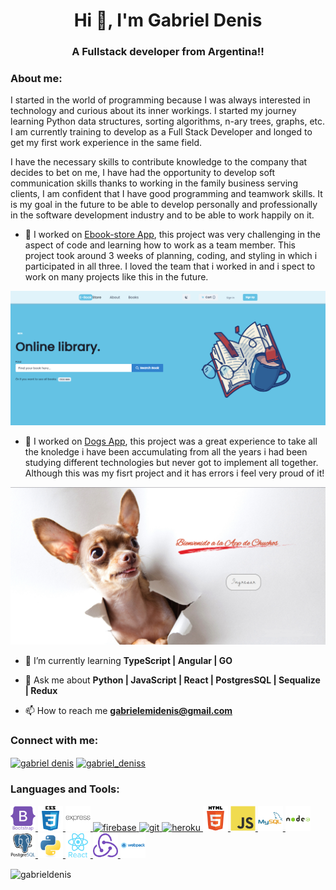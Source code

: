 <h1 align="center">Hi 👋, I'm Gabriel Denis</h1>
<h3 align="center">A Fullstack developer from Argentina!!</h3>

<h3>About me:</h3>
<p>I started in the world of programming because I was always interested in technology and curious about its inner workings. I started my journey learning Python data structures, sorting algorithms, n-ary trees, graphs, etc. I am currently training to develop as a Full Stack Developer and longed to get my first work experience in the same field. 

I have the necessary skills to contribute knowledge to the company that decides to bet on me, I have had the opportunity to develop soft communication skills thanks to working in the family business serving clients, I am confident that I have good programming and teamwork skills. It is my goal in the future to be able to develop personally and professionally in the software development industry and to be able to work happily on it.</p>

- 🔭 I worked on [Ebook-store App](https://e-commerce-book-store.vercel.app/books), this project was very challenging in the aspect of code and learning how to work as a team member. This project took around 3 weeks of planning, coding, and styling in which i participated in all three. I loved the team that i worked in and i spect to work on many projects like this in the future.
<img src="./Screenshot_2.png" alt="Landing Image"/>

- 🔭 I worked on [Dogs App](https://github.com/GabrielDenis/PI-Dogs), this project was a great experience to take all the knoledge i have been accumulating from all the years i had been studying different technologies but never got to implement all together. Although this was my fisrt project and it has errors i feel very proud of it!
<img src="./Screenshot_4.png" alt="Landing Image"/>

- 🌱 I’m currently learning **TypeScript | Angular | GO**

- 💬 Ask me about **Python | JavaScript | React | PostgresSQL | Sequalize | Redux**

- 📫 How to reach me **gabrielemidenis@gmail.com**

<h3 align="left">Connect with me:</h3>
<p align="left">
<a href="https://linkedin.com/in/gabriel denis" target="blank"><img align="center" src="https://raw.githubusercontent.com/rahuldkjain/github-profile-readme-generator/master/src/images/icons/Social/linked-in-alt.svg" alt="gabriel denis" height="30" width="40" /></a>
<a href="https://instagram.com/gabriel_deniss" target="blank"><img align="center" src="https://raw.githubusercontent.com/rahuldkjain/github-profile-readme-generator/master/src/images/icons/Social/instagram.svg" alt="gabriel_deniss" height="30" width="40" /></a>
</p>

<h3 align="left">Languages and Tools:</h3>
<p align="left"> <a href="https://getbootstrap.com" target="_blank" rel="noreferrer"> <img src="https://raw.githubusercontent.com/devicons/devicon/master/icons/bootstrap/bootstrap-plain-wordmark.svg" alt="bootstrap" width="40" height="40"/> </a> <a href="https://www.w3schools.com/css/" target="_blank" rel="noreferrer"> <img src="https://raw.githubusercontent.com/devicons/devicon/master/icons/css3/css3-original-wordmark.svg" alt="css3" width="40" height="40"/> </a> <a href="https://expressjs.com" target="_blank" rel="noreferrer"> <img src="https://raw.githubusercontent.com/devicons/devicon/master/icons/express/express-original-wordmark.svg" alt="express" width="40" height="40"/> </a> <a href="https://firebase.google.com/" target="_blank" rel="noreferrer"> <img src="https://www.vectorlogo.zone/logos/firebase/firebase-icon.svg" alt="firebase" width="40" height="40"/> </a> <a href="https://git-scm.com/" target="_blank" rel="noreferrer"> <img src="https://www.vectorlogo.zone/logos/git-scm/git-scm-icon.svg" alt="git" width="40" height="40"/> </a> <a href="https://heroku.com" target="_blank" rel="noreferrer"> <img src="https://www.vectorlogo.zone/logos/heroku/heroku-icon.svg" alt="heroku" width="40" height="40"/> </a> <a href="https://www.w3.org/html/" target="_blank" rel="noreferrer"> <img src="https://raw.githubusercontent.com/devicons/devicon/master/icons/html5/html5-original-wordmark.svg" alt="html5" width="40" height="40"/> </a> <a href="https://developer.mozilla.org/en-US/docs/Web/JavaScript" target="_blank" rel="noreferrer"> <img src="https://raw.githubusercontent.com/devicons/devicon/master/icons/javascript/javascript-original.svg" alt="javascript" width="40" height="40"/> </a> <a href="https://www.mysql.com/" target="_blank" rel="noreferrer"> <img src="https://raw.githubusercontent.com/devicons/devicon/master/icons/mysql/mysql-original-wordmark.svg" alt="mysql" width="40" height="40"/> </a> <a href="https://nodejs.org" target="_blank" rel="noreferrer"> <img src="https://raw.githubusercontent.com/devicons/devicon/master/icons/nodejs/nodejs-original-wordmark.svg" alt="nodejs" width="40" height="40"/> </a> <a href="https://www.postgresql.org" target="_blank" rel="noreferrer"> <img src="https://raw.githubusercontent.com/devicons/devicon/master/icons/postgresql/postgresql-original-wordmark.svg" alt="postgresql" width="40" height="40"/> </a> <a href="https://www.python.org" target="_blank" rel="noreferrer"> <img src="https://raw.githubusercontent.com/devicons/devicon/master/icons/python/python-original.svg" alt="python" width="40" height="40"/> </a> <a href="https://reactjs.org/" target="_blank" rel="noreferrer"> <img src="https://raw.githubusercontent.com/devicons/devicon/master/icons/react/react-original-wordmark.svg" alt="react" width="40" height="40"/> </a> <a href="https://redux.js.org" target="_blank" rel="noreferrer"> <img src="https://raw.githubusercontent.com/devicons/devicon/master/icons/redux/redux-original.svg" alt="redux" width="40" height="40"/> </a> <a href="https://webpack.js.org" target="_blank" rel="noreferrer"> <img src="https://raw.githubusercontent.com/devicons/devicon/d00d0969292a6569d45b06d3f350f463a0107b0d/icons/webpack/webpack-original-wordmark.svg" alt="webpack" width="40" height="40"/> </a> </p>

<p><img align="center" src="https://github-readme-stats.vercel.app/api/top-langs?username=gabrieldenis&show_icons=true&locale=en&layout=compact" alt="gabrieldenis" /></p>

